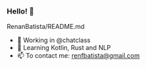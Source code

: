 ### Hello! 👋

<!--
**RenanBatista/RenanBatista** is a ✨ _special_ ✨ repository because its `README.md` (this file) appears on your GitHub profile.

Here are some ideas to get you started:
-->
 RenanBatista/README.md

- :construction_worker: Working in @chatclass
- 🌱 Learning Kotlin, Rust and NLP
- 📫 To contact me: renfbatista@gmail.com

<!--
![Top Langs](https://github-readme-stats.vercel.app/api/top-langs/?username=RenanBatista&theme=buefy)


